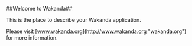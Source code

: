 ##Welcome to Wakanda##

This is the place to describe your Wakanda application.

Please visit [www.wakanda.org](http://www.wakanda.org "wakanda.org") for more information.